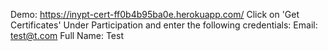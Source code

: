 Demo: https://inypt-cert-ff0b4b95ba0e.herokuapp.com/ 
Click on 'Get Certificates' Under Participation and enter the following credentials:
Email: test@t.com
Full Name: Test
